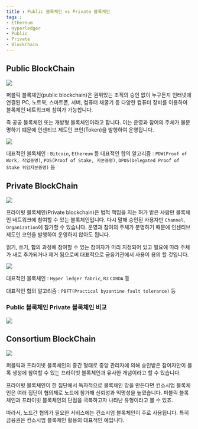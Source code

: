 ```yaml
---
title : Public 블록체인 vs Private 블록체인
tags :
- Ethereum
- Hyperledger
- Public
- Private
- BlockChain
---
```


## Public BlockChain

![](https://user-images.githubusercontent.com/44635266/67383191-b7a84280-f5c9-11e9-9d9a-6ef510b285e3.png)

퍼블릭 블록체인(public blockchain)은 권위있는 조직의 승인 없이 누구든지 인터넷에 연결된 PC, 노트북, 스마트폰, 서버, 컴퓨터 채굴기 등 다양한 컴퓨터 장비를 이용하여 블록체인 네트워크에 참여가 가능합니다.

즉 공공 블록체인 또는 개방형 블록체인이라고 합니다. 이는 운영과 참여의 주체가 불분명하기 떄문에 인센티브 제도인 코인(Token)을 발행하여 운영됩니다.

![](https://user-images.githubusercontent.com/44635266/67386312-af530600-f5cf-11e9-98be-005ac4226586.png)

대표적인 블록체인 : `Bitcoin`, `Ethereum` 등
대표적인 합의 알고리즘 : `POW(Proof of Work, 작업증명)`, `POS(Proof of Stake, 지분증명)`, `DPOS(Delegated Proof of Stake 위임지분증명)`  등

## Private BlockChain

![](https://user-images.githubusercontent.com/44635266/67383192-b7a84280-f5c9-11e9-9718-197acac957a6.png)

프라이빗 블록체인(Private blockchain)은 법적 책임을 지는 허가 받은 사람만 블록체인 네트워크에 참여할 수 있는 블록체인입니다. 다시 말해 승인된 사용자만 `Channel`, `Organization`에 참가할 수 있습니다. 운영과 참여의 주체가 분명하기 때문에 인센티브 제도인 코인을 발행하여 운영하지 않아도 됩니다.

읽기, 쓰기, 합의 과정에 참여할 수 있는 참여자가 미리 지정되어 있고 필요에 따라 주체가 새로 추가되거나 제거 됨으로써 대표적으로 금융기관에서 사용이 용의 할 것입니다.

![](https://user-images.githubusercontent.com/44635266/67386313-af530600-f5cf-11e9-9681-4dfffbb76c7b.png)

대표적인 블록체인 : `Hyper ledger fabric`, `R3` `CORDA` 등

대표적인 합의 알고리즘 : `PBFT(Practical byzantine fault tolerance)` 등

### Public 블록체인 Private 블록체인 비교

![](https://user-images.githubusercontent.com/44635266/67386309-aeba6f80-f5cf-11e9-9cef-38461a20a06d.png)

## Consortium BlockChain

![](https://user-images.githubusercontent.com/44635266/67386311-aeba6f80-f5cf-11e9-8c49-d872f3d1e3eb.png)

퍼블릭과 프라이빗 블록체인의 중간 형태로 중앙 관리자에 의해 승인받은 참여자만이 블록 생성에 참여할 수 있는 프라이빗 블록체인과 유사한 개념이라고 할 수 있습니다.

프라이빗 블록체인이 한 집단에서 독자적으로 블록체인 망을 만든다면 컨소시엄 블록체인은 여러 집단이 협의체로 노드에 참가해 신뢰성과 익명성을 높였습니다. 퍼블릭 블록체인과 프라이빗 블록체인의 단점을 극복하고자 나타난 유형이라고 볼 수 있죠.

따라서, 노드간 협의가 필요한 서비스에는 컨소시엄 블록체인이 주로 사용됩니다. 특히 금융권은 컨소시엄 블록체인 활용의 대표적인 예입니다. 

